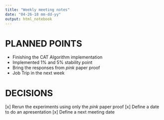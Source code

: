 ```yaml
---
title: "Weekly meeting notes"
date: "04-26-18 mm-dd-yy"
output: html_notebook
---
```


# PLANNED POINTS #

  - Finishing the CAT Algorithm implementation
  - Implemented 1% and 5% stability point
  - Bring the responses from *pink* paper proof
  - Job Trip in the next week

# DECISIONS #

  [x] Rerun the experiments using only the *pink* paper proof
  [x] Define a date to do an apresentation
  [x] Define a next meeting date